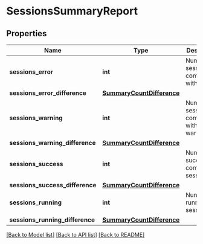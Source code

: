 # SessionsSummaryReport

## Properties
Name | Type | Description | Notes
------------ | ------------- | ------------- | -------------
**sessions_error** | **int** | Number of sessions completed with errors. | 
**sessions_error_difference** | [**SummaryCountDifference**](SummaryCountDifference.md) |  | 
**sessions_warning** | **int** | Number of sessions completed with warning. | 
**sessions_warning_difference** | [**SummaryCountDifference**](SummaryCountDifference.md) |  | 
**sessions_success** | **int** | Number of successfully completed sessions. | 
**sessions_success_difference** | [**SummaryCountDifference**](SummaryCountDifference.md) |  | 
**sessions_running** | **int** | Number of running sessions. | 
**sessions_running_difference** | [**SummaryCountDifference**](SummaryCountDifference.md) |  | 

[[Back to Model list]](../README.md#documentation-for-models) [[Back to API list]](../README.md#documentation-for-api-endpoints) [[Back to README]](../README.md)

